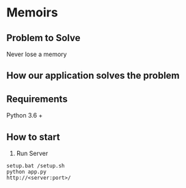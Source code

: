 # Memoirs

## Problem to Solve

Never lose a memory

## How our application solves the problem



## Requirements

Python 3.6 +

## How to start


1. Run Server

```
setup.bat /setup.sh
python app.py
http://<server:port>/
```

